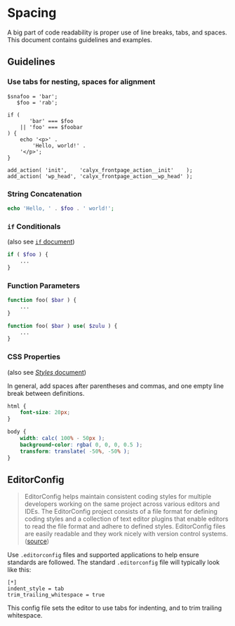 # Spacing

A big part of code readability is proper use of line breaks, tabs, and spaces. This document contains guidelines and examples.

## Guidelines

### Use tabs for nesting, spaces for alignment

```
$snafoo = 'bar';
   $foo = 'rab';

if (
	   'bar' === $foo
	|| 'foo' === $foobar
) {
	echo '<p>' .
		'Hello, world!' .
	'</p>';
}

add_action( 'init',    'calyx_frontpage_action__init'    );
add_action( 'wp_head', 'calyx_frontpage_action__wp_head' );
```

### String Concatenation

```php
echo 'Hello, ' . $foo . ' world!';
```

### `if` Conditionals

(also see [`if` document](if.md}))

```php
if ( $foo ) {
	...
}
```

### Function Parameters

```php
function foo( $bar ) {
	...
}

function foo( $bar ) use( $zulu ) {
	...
}
```

### CSS Properties

(also see [_Styles_ document](styles.md}))

In general, add spaces after parentheses and commas, and one empty line break between definitions.

```css
html {
	font-size: 20px;
}

body {
	width: calc( 100% - 50px );
	background-color: rgba( 0, 0, 0, 0.5 );
	transform: translate( -50%, -50% );
}
```

## EditorConfig

> EditorConfig helps maintain consistent coding styles for multiple developers working on the same project across various editors and IDEs. The EditorConfig project consists of a file format for defining coding styles and a collection of text editor plugins that enable editors to read the file format and adhere to defined styles. EditorConfig files are easily readable and they work nicely with version control systems.
([source](https://editorconfig.org/))

Use `.editorconfig` files and supported applications to help ensure standards are followed. The standard `.editorconfig` file will typically look like this:

```
[*]
indent_style = tab
trim_trailing_whitespace = true
```

This config file sets the editor to use tabs for indenting, and to trim trailing whitespace.
